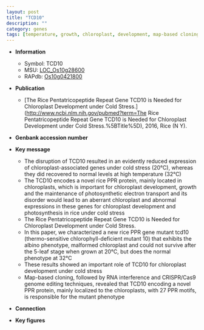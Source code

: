 ```yaml
---
layout: post
title: "TCD10"
description: ""
category: genes
tags: [temperature, growth, chloroplast, development, map-based cloning, photosynthesis, cold stress, stress, R protein, chloroplast development]
---
```


* **Information**  
    + Symbol: TCD10  
    + MSU: [LOC_Os10g28600](http://rice.plantbiology.msu.edu/cgi-bin/ORF_infopage.cgi?orf=LOC_Os10g28600)  
    + RAPdb: [Os10g0421800](http://rapdb.dna.affrc.go.jp/viewer/gbrowse_details/irgsp1?name=Os10g0421800)  

* **Publication**  
    + [The Rice Pentatricopeptide Repeat Gene TCD10 is Needed for Chloroplast Development under Cold Stress.](http://www.ncbi.nlm.nih.gov/pubmed?term=The Rice Pentatricopeptide Repeat Gene TCD10 is Needed for Chloroplast Development under Cold Stress.%5BTitle%5D), 2016, Rice (N Y).

* **Genbank accession number**  

* **Key message**  
    + The disruption of TCD10 resulted in an evidently reduced expression of chloroplast-associated genes under cold stress (20°C), whereas they did recovered to normal levels at high temperature (32°C)
    + The TCD10 encodes a novel rice PPR protein, mainly located in chloroplasts, which is important for chloroplast development, growth and the maintenance of photosynthetic electron transport and its disorder would lead to an aberrant chloroplast and abnormal expressions in these genes for chloroplast development and photosynthesis in rice under cold stress
    + The Rice Pentatricopeptide Repeat Gene TCD10 is Needed for Chloroplast Development under Cold Stress.
    + In this paper, we characterized a new rice PPR gene mutant tcd10 (thermo-sensitive chlorophyll-deficient mutant 10) that exhibits the albino phenotype, malformed chloroplast and could not survive after the 5-leaf stage when grown at 20°C, but does the normal phenotype at 32°C
    + These results showed an important role of TCD10 for chloroplast development under cold stress
    + Map-based cloning, followed by RNA interference and CRISPR/Cas9 genome editing techniques, revealed that TCD10 encoding a novel PPR protein, mainly localized to the chloroplasts, with 27 PPR motifs, is responsible for the mutant phenotype

* **Connection**  

* **Key figures**  


